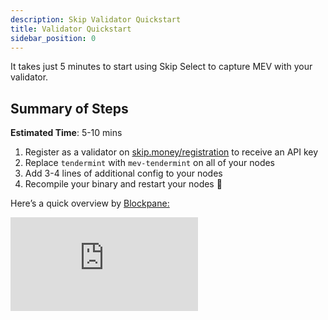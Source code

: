 ```yaml
---
description: Skip Validator Quickstart
title: Validator Quickstart
sidebar_position: 0
---
```


It takes just 5 minutes to start using Skip Select to capture MEV with your validator.

## Summary of Steps

**Estimated Time**: 5-10 mins

1. Register as a validator on [skip.money/registration](http://skip.money/registration) to receive an API key
2. Replace `tendermint` with `mev-tendermint` on all of your nodes
3. Add 3-4 lines of additional config to your nodes
4. Recompile your binary and restart your nodes 🚀

Here’s a quick overview by [Blockpane:](https://blockpane.com/)

<iframe className="video" src="https://www.youtube.com/embed/_75A4RWWwaM" title="YouTube video player" frameBorder="0" allow="accelerometer; autoplay; clipboard-write; encrypted-media; gyroscope; picture-in-picture" allowFullScreen/>

**Any questions / issues during integration? Ask us on [Discord](https://discord.gg/amAgf9Z39w)**

## Chain IDs that Skip supports:

### Mainnets

- Juno Mainnet `CHAIN_ID=juno-1`
- EVMOS Mainnet `CHAIN_ID=evmos_9001-2`
- Terra2 Mainnet `CHAIN_ID=phoenix-1`

### Testnets

- Juno Testnet `CHAIN_ID=uni-5`
- Terra2 Testnet `CHAIN_ID=pisco-1`
- EVMOS Testnet `CHAIN_ID=evmos_9000-4`
- Injective Testnet `CHAIN_ID=injective-888`

---

## 1. Register ✅

**🚨**  If you don’t already have an API Key, **please get one from the [Skip registration site](https://skip.money/registration) 🚨**

💵 **You can also configure your MEV payments between you / network stakers on the site.**

🆘 If you cannot access your validator operator key or any key with <code>MsgVote</code> authorization in Keplr, please contact us on <a href="https://discord.gg/amAgf9Z39w" target="_blank">Discord</a>. We will manually add you to the system.

---

## 2. Replace Tendermint

You must build the chain client with the mev-tendermint instead of tendermint. Below you can find instructions
to perform the replacement automatically or manually.

- **Automated replacement**
  Run the following commands to automatically update your go.mod file with the correct version of mev-tendermint:

  ```bash
  export CHAIN_ID=<CORRECT CHAIN ID>
  export CHAIN_VERSION=<CHAIN_VERSION_RELEASE_TAG>
  CONFIG_REPO="https://raw.githubusercontent.com/skip-mev/config/main/$CHAIN_ID/$CHAIN_VERSION" && \
  MEV_TENDERMINT_VERSION="$(curl -s "$CONFIG_REPO/mev-tendermint_version.txt")" && \
  go mod edit -replace github.com/tendermint/tendermint=github.com/skip-mev/mev-tendermint@$MEV_TENDERMINT_VERSION
  ```

- **Manual Replacement**
  Find the correct mev-tendermint version tag [here](./../3-chain-configuration.md) or run:

  ```bash
  export CHAIN_ID=<USE CORRECT CHAIN ID>
  export CHAIN_VERSION<USE CORRECT CHAIN VERSION>
  curl https://raw.githubusercontent.com/skip-mev/config/main/$CHAIN_ID/$CHAIN_VERSION/mev-tendermint_version.txt
  ```

  Once you have the correct version of mev-tendermint, open the go.mod file and add the following line at the end:

  ```tsx
  replace (
    // Other stuff...
    github.com/tendermint/tendermint => github.com/skip-mev/mev-tendermint <VERSION TAG>
  )
  ```

### 🚨🚨 **After performing the replacement run `go mod tidy` 🚨🚨**

:::tip Alternative to replacing tendermint yourself

Instead of replacing `tendermint` with `mev-tendermint` yourself, you can simply checkout and build the github.com/skip-mev fork of chain source code, where we have already performed the replacement for you in the VERSION_TAG-mev tags.

For example, https://github.com/skip-mev/evmos/releases/tag/v10.0.1-mev is v10.0.1 of EVMOS with the correct version of mev-tendermint already added for you.

Read more about other methods for automatically installing mev-tendermint [here](./4-autobuild.md)
:::

:::info Replace tendermint on all nodes
If you use Horcrux or any other infrastructure set up that requires multiple full nodes, you need to replace Tendermint on all of them.

:::

## 3. Update config.toml

`mev-tendermint` introduces a new section of config in `config.toml` called `[sidecar]` that includes several
config settings that allow your node to recieve MEV bundles from Skip.

(Optional: you can read more about what these are here: [Validator Config Reference Docs](./3-config.md))

…by the end, the end of your `config.toml` on each node will look something like this (with different string values). **Make sure to include the line `[sidecar]` at the top of this section in `config.toml`.**

```bash
# OTHER CONFIG...

# EXAMPLE below (please use the correct values)
[sidecar]
sentinel_peer_string = "fakepeerid@fake_network_id-sentinel.skip.money:26656"
sentinel_rpc_string = "http://fake_network_id.skip.money"
api_key = "fake_api_key"
```

- For api_key, use the value you obtained by registering for Skip Select in the first step.

- **Find the correct values for sentinel_peer_string and sentinel_rpc_string in the table below:**

  **Mainnets**

  | Chain name     | Chain ID     | Supported Chain Version | sentinel_rpc_string                | sentinel_peer_string                                                            |
  | -------------- | ------------ | ----------------------- | ---------------------------------- | ------------------------------------------------------------------------------- |
  | JUNO Mainnet   | juno-1       | v11.0.3 v11.0.0         | http://juno-1-api.skip.money       | 8dd5dfefe8959f7186e6c80bdb87dbd919534677@juno-1-sentinel.skip.money:26656       |
  | EVMOS Mainnet  | evmos_9001-2 | v10.0.0 v10.0.1         | http://evmos_9001-2-api.skip.money | c0a2990e2a5dad7f4ace044d2f936de6891c6f0a@evmos_9001-2-sentinel.skip.money:26656 |
  | Terra2 Mainnet | phoenix-1    | v2.2.0                  | http://phoenix-1-api.skip.money    | 20a61f70d93af978a3bc1d6be634a57918934f79@phoenix-1-sentinel.skip.money:26656    |

  **Testnets**

  | Chain name        | Chain ID      | Supported Chain Version | sentinel_rpc_string                 | sentinel_peer_string                                                             |
  | ----------------- | ------------- | ----------------------- | ----------------------------------- | -------------------------------------------------------------------------------- |
  | JUNO Testnet      | uni-5         | v12.0.0-alpha           | http://uni-5-api.skip.money         | f18d6e226545b348aa37c86cc735d0620838fcd8@uni-5-sentinel.skip.money:26656         |
  | EVMOS Testnet     | evmos_9000-4  | v11.0.0-rc3             | http://evmos_9000-4-api.skip.money  | 4d8990908ae5cbe7783192c0364db4a90af56dbc@evmos_9000-4-sentinel.skip.money:26656  |
  | Injective Testnet | injective-888 | v1.9                    | http://injective-888-api.skip.money | 24b0ca5c32b1c90fe7e373075de1d94ddf94c0b3@injective-888-sentinel.skip.money:26656 |
  | Terra 2 Testnet   | pisco-1       | v2.2.0                  | http://pisco-1-api.skip.money       | 5cc5e6506818a113387d92e0b60a7206845b4d7e@pisco-1-sentinel.skip.money:26656       |

- **Extra config for sentry configurations 🏛**

  - **On the sentry nodes:**

    - Add an **extra line** to the `[sidecar]` config called **`personal_peer_ids`**, and add the node id for your **validator**

    ```jsx
    [sidecar];
    sentinel_peer_string =
      "d1463b730c6e0dcea59db726836aeaff13a8119f@uni-5-sentinel.skip.money:26656";
    sentinel_rpc_string = "http://uni-5-api.skip.money";
    api_key = "2314ajinashg2389jfjap";
    personal_peer_ids = "NODEID1,NODEID2, ...";
    ```

    → You can find your node ids by running:

    ```jsx
    <NODE_DAEMON> tendermint show-node-id --home <HOME_DIR>

    # example:
    junod tendermint show-node-id --home ./juno
    ```

  - **On the validator:**

    - **Remove** the line for `sentinel_peer_string`
    - **Remove** the line for `sentinel_rpc_string`
    - **Remove** the line for `api_key`
    - Add an **extra line** to the `[sidecar]` config called **`personal_peer_ids`**, and add the node ids for your **sentry nodes**

    ```jsx
    [sidecar];
    personal_peer_ids = "NODEID1,NODEID2, ...";
    ```

    → You can find your node ids by running:

    ```jsx
    <NODE_DAEMON> tendermint show-node-id --home <HOME_DIR>

    # example:
    junod tendermint show-node-id --home ./juno
    ```

---

## 4. Recompile your Binary & Restart 🚀

**That’s it!** You should now begin receiving MEV bundles and higher rewards from Skip ✅

**If you use Cosmovisor, make sure to point it to the new binary**

**Run `curl -sL localhost:26657/status | jq .result.mev_info` to check if you are connected**

- If things are working correctly you should see this:

  ```jsx
  {
    "is_peered_with_sentinel": true,
    "last_received_bundle_height": "0"
  }
  ```

- **Troubleshooting**: If you aren't receiving the expected output, please visit the [troubleshooting page](./1-troubleshooting.md) or get in touch with Skip team for assistance.

- **Monitoring:** mev-tendermint exposes new Prometheus metrics under the "mev" namespace in tendermint.
  The most important metric is `mev_sentinel_connected`, which is 1 if your node is able to receive MEV transactions
  from Skip, and 0 otherwise. Check out [this page](./2-metrics.md) for more information on metrics

### Handling Chain Upgrades

Handling chain upgrades is simple:

1. Check out the latest chain version tag
2. Compile the your binary with the correct `mev-tendermint` instead of tendermint **(same as step 2 above)**, keeping the same config

Alternatively, check out [the page on automatically installing mev-tendermint](./4-autobuild.md)
